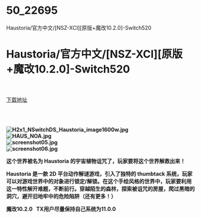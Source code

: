# 50_22695
Haustoria/官方中文/[NSZ-XCI][原版+魔改10.2.0]-Switch520
# Haustoria/官方中文/[NSZ-XCI][原版+魔改10.2.0]-Switch520
 <br/></br>
[下载地址](https://www.switch520.cc/article/22695 "下载地址")
<br/></br>

<p>&nbsp;</p>
<p><strong><img title="H2x1_NSwitchDS_Haustoria_image1600w.jpg" src="https://www.switch520.cc/muke_img/2021_09_29_fae5407cf0046.jpg" alt="H2x1_NSwitchDS_Haustoria_image1600w.jpg"></strong><br>
<strong><img title="HAUS_NOA.jpg" src="https://www.switch520.cc/muke_img/2021_09_29_26530dcb465e4.jpg" alt="HAUS_NOA.jpg"></strong><br>
<strong><img title="screenshot05.jpg" src="https://www.switch520.cc/muke_img/2021_09_29_6e4c65bb42286.jpg" alt="screenshot05.jpg"></strong><br>
<strong><img title="screenshot06.jpg" src="https://www.switch520.cc/muke_img/2021_09_29_45381c555859e.jpg" alt="screenshot06.jpg">&nbsp;</strong></p>
<p><strong>这个世界被名为 Haustoria 的宇宙植物诅咒了，玩家要将这个世界解救出来！</strong></p>
<p><strong>Haustoria 是一款 2D 平台动作解谜游戏，引入了独特的 thumbtack 系统，玩家可以对游戏世界中的对象进行锁定/解锁。在这个手绘风格的世界中，玩家要利用这一特性解开难题，不断前行。穿越陌生的森林，探索被诅咒的房屋，爬过黑暗的洞穴，避开旧地牢中的危险陷阱（还有更多！）</strong></p>
<p><strong>魔改10.2.0 &nbsp;&nbsp;TX用户尽量保持自己系统为11.0.0</strong></p>

